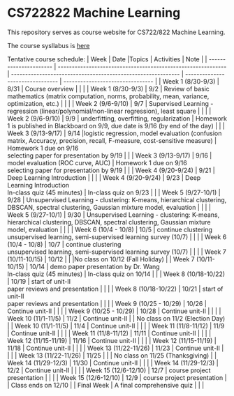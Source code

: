 # CS722822 Machine Learning
This repository serves as course website for CS722/822 Machine Learning.

The course sysllabus is [here](https://github.com/fengjiaowang7/CS722822/blob/main/CS722_822_syllabus_new.pdf)

Tentative course schedule:
| Week                   | Date |Topics                                                       | Activities | Note                             |
| ---------------------- |  ------------------------------------------------------------ | ------------------------------------------------------------ | -------------------------------- | -------------------------------- |
| Week 1 (8/30-9/3)      | 8/31 | Course overview |                                  | |
| Week 1 (8/30-9/3)      | 9/2 | Review of basic mathematics (matrix computation, norms, probability, mean, variance, optimization, etc.) |                                  | |
| Week 2 (9/6-9/10)      | 9/7 | Supervised Learning - regression (linear/polynomial/non-linear regression), least square |                                 | |
| Week 2 (9/6-9/10)      | 9/9 | underfitting, overfitting, regularization |  Homework 1 is published in Blackboard on 9/9, due date is 9/16 (by end of the day)                                | |
| Week 3 (9/13-9/17)     | 9/14 |logistic regression, model evaluation (confusion matrix, Accuracy, precision, recall, F-measure, cost-sensitive measure)                                      |  Homework 1 due on 9/16 <br />  selecting paper for presentation by 9/19                                | |
| Week 3 (9/13-9/17)     | 9/16 | model evaluation (ROC curve, AUC)                                      |  Homework 1 due on 9/16 <br />  selecting paper for presentation by 9/19                                | |
| Week 4 (9/20-9/24)     | 9/21 | Deep Learning Introduction        |                                | |
| Week 4 (9/20-9/24)     | 9/23 | Deep Learning Introduction<br>In-class quiz (45 minutes)        | In-class quiz on 9/23                                 | |
| Week 5 (9/27-10/1)     | 9/28 | Unsupervised Learning - clustering: K-means, hierarchical clustering, DBSCAN, spectral clustering, Gaussian mixture model, evaluation |                                  | |
| Week 5 (9/27-10/1)     | 9/30 | Unsupervised Learning - clustering: K-means, hierarchical clustering, DBSCAN, spectral clustering, Gaussian mixture model, evaluation |                                  | |
| Week 6 (10/4 - 10/8)   | 10/5 | continue clustering<br>unsupervised learning, semi-supervised learning survey (10/7)                                         |                                  | |
| Week 6 (10/4 - 10/8)   | 10/7 | continue clustering<br>unsupervised learning, semi-supervised learning survey (10/7)                                         |                                  | |
| Week 7 (10/11-10/15)   | 10/12 |    |  |No class on 10/12 (Fall Holiday)  |
| Week 7 (10/11-10/15)   | 10/14 | demo paper presentation by Dr. Wang<br>In-class quiz (45 minutes)            | In-class quiz on 10/14 | |
| Week 8 (10/18-10/22)   | 10/19 | start of unit-II<br>paper reviews and presentation           |                                  | |
| Week 8 (10/18-10/22)   | 10/21 | start of unit-II<br>paper reviews and presentation           |                                  | |
| Week 9 (10/25 - 10/29) | 10/26 | Continue unit-II                                             |                                  | |
| Week 9 (10/25 - 10/29) | 10/28 | Continue unit-II                                             |                                  | |
| Week 10 (11/1-11/5)    | 11/2 | Continue unit-II                                             |   | No class on 11/2 (Election Day) |
| Week 10 (11/1-11/5)    | 11/4 | Continue unit-II                                             |   |  |
| Week 11 (11/8-11/12)   | 11/9 | Continue unit-II                                             |                                  | |
| Week 11 (11/8-11/12)   | 11/11 | Continue unit-II                                             |                                  | |
| Week 12 (11/15-11/19)  | 11/16 | Continue unit-II                                             |                                  | |
| Week 12 (11/15-11/19)  | 11/18 | Continue unit-II                                             |                                  | |
| Week 13 (11/22-11/26)  | 11/23 | Continue unit-II                                             |  |  |
| Week 13 (11/22-11/26)  | 11/25 |                      |  | No class on 11/25 (Thanksgiving) |
| Week 14 (11/29-12/3)   | 11/30 | Continue unit-II                                             |                                  | |
| Week 14 (11/29-12/3)   | 12/2 | Continue unit-II                                             |                                  | |
| Week 15 (12/6-12/10)   | 12/7 | course project presentation                                  |               |  |
| Week 15 (12/6-12/10)   | 12/9 | course project presentation                                  |               | Class ends on 12/10 |
| Final Week             | A final comprehensive quiz                                   |                                  | |
